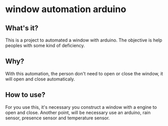# window automation arduino 
## What's it?

This is a project to automated a window with arduino. The objective is help peoples with some kind of deficiency.

## Why?

With this automation, the person don't need to open or close the window, it will open and close automaticaly.

## How to use?

For you use this, it's necessary you construct a window with a engine to open and close.
Another point, will be necessary use an arduino, rain sensor, presence sensor and temperature sensor.
